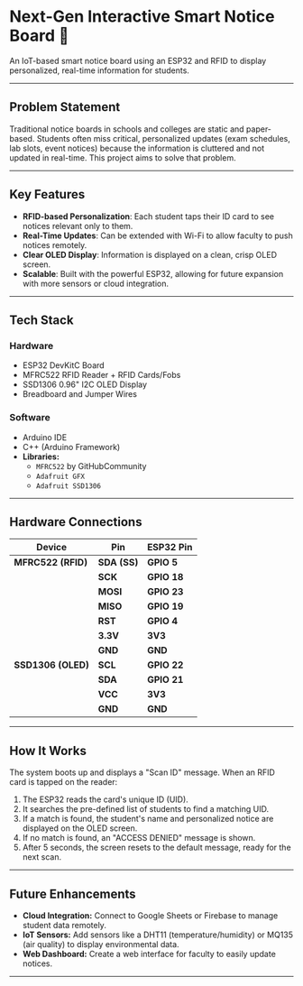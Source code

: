 # Next-Gen Interactive Smart Notice Board 📢

An IoT-based smart notice board using an ESP32 and RFID to display personalized, real-time information for students.



---

## Problem Statement

Traditional notice boards in schools and colleges are static and paper-based. Students often miss critical, personalized updates (exam schedules, lab slots, event notices) because the information is cluttered and not updated in real-time. This project aims to solve that problem.

---

##  Key Features

-   **RFID-based Personalization**: Each student taps their ID card to see notices relevant only to them.
-   **Real-Time Updates**: Can be extended with Wi-Fi to allow faculty to push notices remotely.
-   **Clear OLED Display**: Information is displayed on a clean, crisp OLED screen.
-   **Scalable**: Built with the powerful ESP32, allowing for future expansion with more sensors or cloud integration.

---

##  Tech Stack

### Hardware
* ESP32 DevKitC Board
* MFRC522 RFID Reader + RFID Cards/Fobs
* SSD1306 0.96" I2C OLED Display
* Breadboard and Jumper Wires

### Software
* Arduino IDE
* C++ (Arduino Framework)
* **Libraries:**
    * `MFRC522` by GitHubCommunity
    * `Adafruit GFX`
    * `Adafruit SSD1306`

---

##  Hardware Connections

| Device             | Pin        | ESP32 Pin   |
| ------------------ | ---------- | ----------- |
| **MFRC522 (RFID)** | **SDA (SS)** | **GPIO 5** |
|                    | **SCK** | **GPIO 18** |
|                    | **MOSI** | **GPIO 23** |
|                    | **MISO** | **GPIO 19** |
|                    | **RST** | **GPIO 4** |
|                    | **3.3V** | **3V3** |
|                    | **GND** | **GND** |
| **SSD1306 (OLED)** | **SCL** | **GPIO 22** |
|                    | **SDA** | **GPIO 21** |
|                    | **VCC** | **3V3** |
|                    | **GND** | **GND** |

---


##  How It Works

The system boots up and displays a "Scan ID" message. When an RFID card is tapped on the reader:
1.  The ESP32 reads the card's unique ID (UID).
2.  It searches the pre-defined list of students to find a matching UID.
3.  If a match is found, the student's name and personalized notice are displayed on the OLED screen.
4.  If no match is found, an "ACCESS DENIED" message is shown.
5.  After 5 seconds, the screen resets to the default message, ready for the next scan.

---

##  Future Enhancements

-   **Cloud Integration:** Connect to Google Sheets or Firebase to manage student data remotely.
-   **IoT Sensors:** Add sensors like a DHT11 (temperature/humidity) or MQ135 (air quality) to display environmental data.
-   **Web Dashboard:** Create a web interface for faculty to easily update notices.

---


